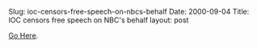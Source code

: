Slug: ioc-censors-free-speech-on-nbcs-behalf
Date: 2000-09-04
Title: IOC censors free speech on NBC's behalf
layout: post

<a href="htp://censoredolympics.weblogs.com">Go Here</a>.
